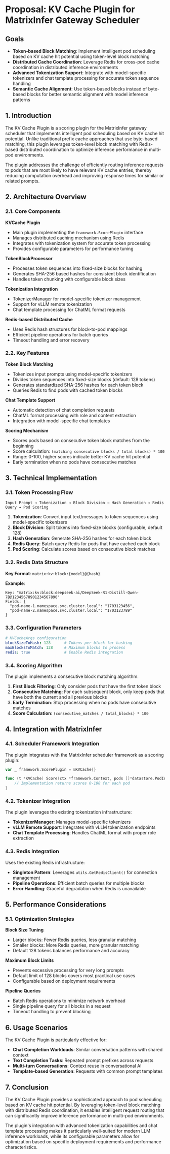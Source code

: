 # Proposal: KV Cache Plugin for MatrixInfer Gateway Scheduler

## Goals

- **Token-based Block Matching**: Implement intelligent pod scheduling based on KV cache hit potential using token-level block matching
- **Distributed Cache Coordination**: Leverage Redis for cross-pod cache coordination in distributed inference environments
- **Advanced Tokenization Support**: Integrate with model-specific tokenizers and chat template processing for accurate token sequence handling
- **Semantic Cache Alignment**: Use token-based blocks instead of byte-based blocks for better semantic alignment with model inference patterns

## 1. Introduction

The KV Cache Plugin is a scoring plugin for the MatrixInfer gateway scheduler that implements intelligent pod scheduling based on KV cache hit potential. Unlike traditional prefix cache approaches that use byte-based matching, this plugin leverages token-level block matching with Redis-based distributed coordination to optimize inference performance in multi-pod environments.

The plugin addresses the challenge of efficiently routing inference requests to pods that are most likely to have relevant KV cache entries, thereby reducing computation overhead and improving response times for similar or related prompts.

## 2. Architecture Overview

### 2.1. Core Components

**KVCache Plugin**
- Main plugin implementing the `framework.ScorePlugin` interface
- Manages distributed caching mechanism using Redis
- Integrates with tokenization system for accurate token processing
- Provides configurable parameters for performance tuning

**TokenBlockProcessor**
- Processes token sequences into fixed-size blocks for hashing
- Generates SHA-256 based hashes for consistent block identification
- Handles token chunking with configurable block sizes

**Tokenization Integration**
- TokenizerManager for model-specific tokenizer management
- Support for vLLM remote tokenization
- Chat template processing for ChatML format requests

**Redis-based Distributed Cache**
- Uses Redis hash structures for block-to-pod mappings
- Efficient pipeline operations for batch queries
- Timeout handling and error recovery

### 2.2. Key Features

**Token Block Matching**
- Tokenizes input prompts using model-specific tokenizers
- Divides token sequences into fixed-size blocks (default: 128 tokens)
- Generates standardized SHA-256 hashes for each token block
- Queries Redis to find pods with cached token blocks

**Chat Template Support**
- Automatic detection of chat completion requests
- ChatML format processing with role and content extraction
- Integration with model-specific chat templates

**Scoring Mechanism**
- Scores pods based on consecutive token block matches from the beginning
- Score calculation: `(matching consecutive blocks / total blocks) * 100`
- Range: 0-100, higher scores indicate better KV cache hit potential
- Early termination when no pods have consecutive matches

## 3. Technical Implementation

### 3.1. Token Processing Flow

```
Input Prompt → Tokenization → Block Division → Hash Generation → Redis Query → Pod Scoring
```

1. **Tokenization**: Convert input text/messages to token sequences using model-specific tokenizers
2. **Block Division**: Split tokens into fixed-size blocks (configurable, default 128)
3. **Hash Generation**: Generate SHA-256 hashes for each token block
4. **Redis Query**: Batch query Redis for pods that have cached each block
5. **Pod Scoring**: Calculate scores based on consecutive block matches

### 3.2. Redis Data Structure

**Key Format**: `matrix:kv:block:{model}@{hash}`

**Example**:
```
Key: "matrix:kv:block:deepseek-ai/DeepSeek-R1-Distill-Qwen-7B@12345678901234567890"
Fields: {
  "pod-name-1.namespace.svc.cluster.local": "1703123456",
  "pod-name-2.namespace.svc.cluster.local": "1703123789"
}
```

### 3.3. Configuration Parameters

```yaml
# KVCacheArgs configuration
blockSizeToHash: 128      # Tokens per block for hashing
maxBlocksToMatch: 128     # Maximum blocks to process
redis: true               # Enable Redis integration
```

### 3.4. Scoring Algorithm

The plugin implements a consecutive block matching algorithm:

1. **First Block Filtering**: Only consider pods that have the first token block
2. **Consecutive Matching**: For each subsequent block, only keep pods that have both the current and all previous blocks
3. **Early Termination**: Stop processing when no pods have consecutive matches
4. **Score Calculation**: `(consecutive_matches / total_blocks) * 100`

## 4. Integration with MatrixInfer

### 4.1. Scheduler Framework Integration

The plugin integrates with the MatrixInfer scheduler framework as a scoring plugin:

```go
var _ framework.ScorePlugin = &KVCache{}

func (t *KVCache) Score(ctx *framework.Context, pods []*datastore.PodInfo) map[*datastore.PodInfo]int {
    // Implementation returns scores 0-100 for each pod
}
```

### 4.2. Tokenizer Integration

The plugin leverages the existing tokenization infrastructure:

- **TokenizerManager**: Manages model-specific tokenizers
- **vLLM Remote Support**: Integrates with vLLM tokenization endpoints
- **Chat Template Processing**: Handles ChatML format with proper role extraction

### 4.3. Redis Integration

Uses the existing Redis infrastructure:

- **Singleton Pattern**: Leverages `utils.GetRedisClient()` for connection management
- **Pipeline Operations**: Efficient batch queries for multiple blocks
- **Error Handling**: Graceful degradation when Redis is unavailable

## 5. Performance Considerations

### 5.1. Optimization Strategies

**Block Size Tuning**
- Larger blocks: Fewer Redis queries, less granular matching
- Smaller blocks: More Redis queries, more granular matching
- Default 128 tokens balances performance and accuracy

**Maximum Block Limits**
- Prevents excessive processing for very long prompts
- Default limit of 128 blocks covers most practical use cases
- Configurable based on deployment requirements

**Pipeline Queries**
- Batch Redis operations to minimize network overhead
- Single pipeline query for all blocks in a request
- Timeout handling to prevent blocking

## 6. Usage Scenarios

The KV Cache Plugin is particularly effective for:

- **Chat Completion Workloads**: Similar conversation patterns with shared context
- **Text Completion Tasks**: Repeated prompt prefixes across requests
- **Multi-turn Conversations**: Context reuse in conversational AI
- **Template-based Generation**: Requests with common prompt templates

## 7. Conclusion

The KV Cache Plugin provides a sophisticated approach to pod scheduling based on KV cache hit potential. By leveraging token-level block matching with distributed Redis coordination, it enables intelligent request routing that can significantly improve inference performance in multi-pod environments.

The plugin's integration with advanced tokenization capabilities and chat template processing makes it particularly well-suited for modern LLM inference workloads, while its configurable parameters allow for optimization based on specific deployment requirements and performance characteristics.
